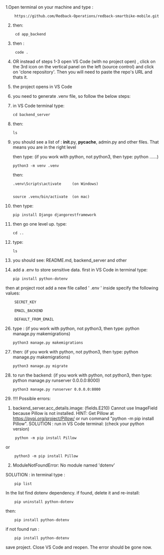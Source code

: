 
1.Open terminal on your machine and type : 

        https://github.com/Redback-Operations/redback-smartbike-mobile.git

2. then:

        cd app_backend

5. then :

        code .

7.  OR instead of steps 1-3 open VS Code (with no project open) , click on the 3rd icon on the vertical panel on the left (source control) and click on 'clone repository'. Then you will need to paste the repo's URL and thats it.

8. the project opens in VS Code

9. you need to generate .venv file, so follow the below steps:

10. in VS Code terminal type:

        cd backend_server

12. then:

        ls

14. you should see a list of : __init__.py, __pycache__, admin.py and other files. That means you are in the right level

    then type: (if you work with python, not python3, then type: python ......)

        python3 -m venv .venv
              
    then:

        .venv\Scripts\activate     (on Windows)
    
   
        source .venv/bin/activate  (on mac)
 

16. then type:

        pip install Django djangorestframework

18. then go one level up. type:

        cd ..

20. type:

        ls

23. you should see: README.md, backend_server and other

24. add a .env to store sensitive data.
    first in VS Code in terminal type:

        pip install python-dotenv
    
then at project root add a new file called ' .env ' inside specify the following values:
    
        SECRET_KEY
    
        EMAIL_BACKEND
    
        DEFAULT_FROM_EMAIL


26. type :                           (if you work with python, not python3, then type: python manage.py makemigrations)

        python3 manage.py makemigrations

28. then:                            (if you work with python, not python3, then type: python manage.py makemigrations)

        python3 manage.py migrate

30. to run the backend:              (if you work with python, not python3, then type: python manage.py runserver 0.0.0.0:8000)

        python3 manage.py runserver 0.0.0.0:8000

32. !!!! Possible errors:
    
1) backend_server.acc_details.image: (fields.E210) Cannot use ImageField because Pillow is not installed.
        HINT: Get Pillow at https://pypi.org/project/Pillow/ or run command "python -m pip install Pillow".
SOLUTION : run in VS Code terminal:  (check your python version)

        python -m pip install Pillow
      
or    

        python3 -m pip install Pillow          


2) ModuleNotFoundError: No module named 'dotenv'

SOLUTION : in terminal type : 

        pip list
        
In the list find dotenv dependency. 
if found, delete it and re-install:

        pip uninstall python-dotenv
then:

        pip install python-dotenv

if not found run : 

        pip install python-dotenv
        
save project. Close VS Code and reopen. The error should be gone now. 



    






    
    
